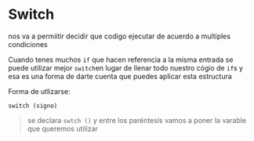 # Switch

nos va a permiitir decidir que codigo ejecutar de acuerdo a multiples condiciones 


Cuando tenes muchos ```if``` que hacen referencia a la misma entrada se puede utilizar mejor ```switch```en lugar de llenar todo nuestro cógio de ```if```s y esa es una forma de darte cuenta que puedes aplicar esta estructura 

Forma de utlizarse:

```
switch (signo)
```
> se declara ```swtch ()``` y entre los paréntesis vamos a poner la varable que queremos utilizar